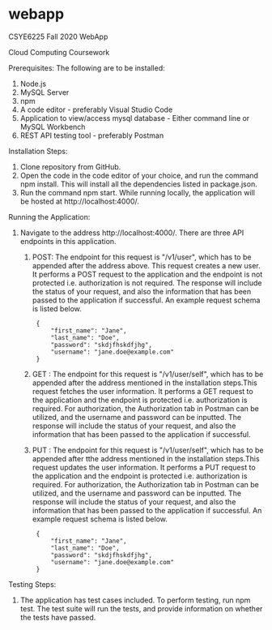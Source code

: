 # webapp
CSYE6225 Fall 2020 WebApp

Cloud Computing Coursework

Prerequisites:
The following are to be installed:
1. Node.js
2. MySQL Server
3. npm
4. A code editor - preferably Visual Studio Code
5. Application to view/access mysql database - Either command line or MySQL Workbench
6. REST API testing tool - preferably Postman

Installation Steps:
1. Clone repository from GitHub.
2. Open the code in the code editor of your choice, and run the command npm install. This will install all the dependencies listed in package.json.
3. Run the command npm start. While running locally, the application will be hosted at http://localhost:4000/.

Running the Application:
1. Navigate to the address http://localhost:4000/. There are three API endpoints in this application.

    1. POST: The endpoint for this request is "/v1/user", which has to be appended after the address above. This request creates a new user. It performs a POST request to the application and the endpoint is not protected i.e. authorization is not required. The response will include the status of your request, and also the information that has been passed to the application if successful. An example request schema is listed below.

            {
                "first_name": "Jane",
                "last_name": "Doe",
                "password": "skdjfhskdfjhg",
                "username": "jane.doe@example.com"
            }

    2. GET : The endpoint for this request is "/v1/user/self", which has to be appended after the address mentioned in the installation steps.This request fetches the user information. It performs a GET request to the application and the endpoint is protected i.e. authorization is required. For authorization, the Authorization tab in Postman can be utilized, and the username and password can be inputted. The response will include the status of your request, and also the information that has been passed to the application if successful.

    3. PUT : The endpoint for this request is "/v1/user/self", which has to be appended after tthe address mentioned in the installation steps.This request updates the user information. It performs a PUT request to the application and the endpoint is protected i.e. authorization is required. For authorization, the Authorization tab in Postman can be utilized, and the username and password can be inputted. The response will include the status of your request, and also the information that has been passed to the application if successful. An example request schema is listed below.

            {
                "first_name": "Jane",
                "last_name": "Doe",
                "password": "skdjfhskdfjhg",
                "username": "jane.doe@example.com"
            }

Testing Steps:
1. The application has test cases included. To perform testing, run npm test. The test suite will run the tests, and provide information on whether the tests have passed.
